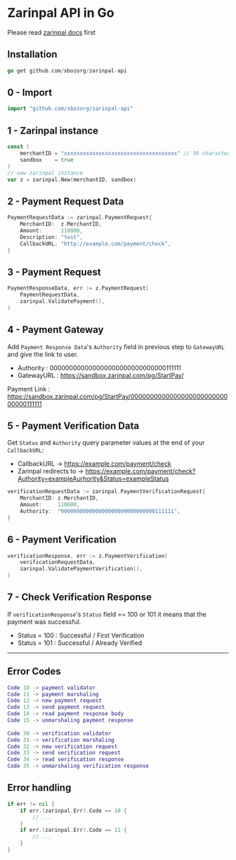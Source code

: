 # Zarinpal API in Go
Please read [zarinpal docs](https://docs.zarinpal.com/paymentGateway/guide/) first

## Installation
```go
go get github.com/xbozorg/zarinpal-api
```

## 0 - Import
```go
import "github.com/xbozorg/zarinpal-api"
```

## 1 - Zarinpal instance
```go
const (
	merchantID = "xxxxxxxxxxxxxxxxxxxxxxxxxxxxxxxxxxxx" // 36 characters
	sandbox    = true
)
// new zarinpal instance
var z = zarinpal.New(merchantID, sandbox) 
```

## 2 - Payment Request Data
```go
PaymentRequestData := zarinpal.PaymentRequest{
    MerchantID:  z.MerchantID,
    Amount:      110000,
    Description: "test",
    CallbackURL: "http://example.com/payment/check",
}
```

## 3 - Payment Request
```go
PaymentResponseData, err := z.PaymentRequest(
    PaymentRequestData, 
    zarinpal.ValidatePayment(),
)
```


## 4 - Payment Gateway
Add `Payment Response Data`'s `Authority` field in previous step to `GatewayURL` and give the link to user.
- Authority : 000000000000000000000000000000111111
- GatewayURL : https://sandbox.zarinpal.com/pg/StartPay/

Payment Link : https://sandbox.zarinpal.com/pg/StartPay/000000000000000000000000000000111111

## 5 - Payment Verification Data
Get `Status` and `Authority` query parameter values at the end of your `CallbackURL`:

- CallbackURL -> https://example.com/payment/check
- Zarinpal redirects to -> https://example.com/payment/check?Authority=exampleAurhority&Status=exampleStatus

```go
verificationRequestData := zarinpal.PaymentVerificationRequest{
    MerchantID: z.MerchantID,
    Amount:     110000,
    Authority:  "000000000000000000000000000000111111",
}
```

## 6 - Payment Verification
```go
verificationResponse, err := z.PaymentVerification(
    verificationRequestData,
    zarinpal.ValidatePaymentVerification(),
)
```

## 7 - Check Verification Response
If `verificationResponse`'s `Status` field == 100 or 101 it means that the payment was successful.
- Status = 100 : Successful / First Verification
- Status = 101 : Successful / Already Verified

---

## Error Codes
```lua
Code 10 -> payment validator
Code 11 -> payment marshaling
Code 12 -> new payment request
Code 13 -> send payment request
Code 14 -> read payment response body
Code 15 -> unmarshaling payment response
	
Code 30 -> verification validator
Code 31 -> verification marshaling
Code 32 -> new verification request
Code 33 -> send verification request
Code 34 -> read verification response
Code 35 -> unmarshaling verification response
```
##  Error handling
```go
if err != nil {
    if err.(zarinpal.Err).Code == 10 {
        // ...
    }
    if err.(zarinpal.Err).Code == 11 {
        // ...
    }
}
```
